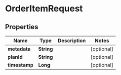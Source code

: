 
# OrderItemRequest

## Properties
Name | Type | Description | Notes
------------ | ------------- | ------------- | -------------
**metadata** | **String** |  |  [optional]
**planId** | **String** |  |  [optional]
**timestamp** | **Long** |  |  [optional]



